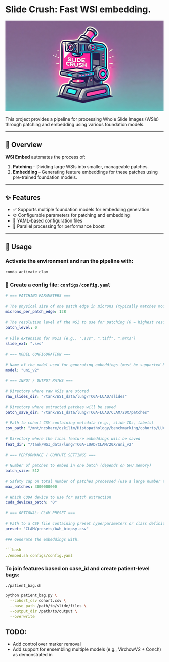 # Slide Crush: Fast WSI embedding.


![Alt text](./figures/slide_crush.webp)

This project provides a pipeline for processing Whole Slide Images (WSIs) through patching and embedding using various foundation models.

---

## 🧭 Overview

**WSI Embed** automates the process of:

1. **Patching** – Dividing large WSIs into smaller, manageable patches.
2. **Embedding** – Generating feature embeddings for these patches using pre-trained foundation models.

---

## ✨ Features

- ✅ Supports multiple foundation models for embedding generation
- ⚙️ Configurable parameters for patching and embedding
- 📄 YAML-based configuration files
- 🚀 Parallel processing for performance boost

---

## 🚀 Usage

### Activate the environment and run the pipeline with:

```bash
conda activate clam
```


### 📄 Create a config file: `configs/config.yaml`

```yaml
# === PATCHING PARAMETERS ===

# The physical size of one patch edge in microns (typically matches model training size)
microns_per_patch_edge: 128

# The resolution level of the WSI to use for patching (0 = highest resolution)
patch_level: 0

# File extension for WSIs (e.g., ".svs", ".tiff", ".mrxs")
slide_ext: ".svs"

# === MODEL CONFIGURATION ===

# Name of the model used for generating embeddings (must be supported by the pipeline)
model: "uni_v2"

# === INPUT / OUTPUT PATHS ===

# Directory where raw WSIs are stored
raw_slides_dir: "/tank/WSI_data/lung/TCGA-LUAD/slides"

# Directory where extracted patches will be saved
patch_save_dir: "/tank/WSI_data/lung/TCGA-LUAD/CLAM/20X/patches"

# Path to cohort CSV containing metadata (e.g., slide IDs, labels)
csv_path: "/mnt/ncshare/ozkilim/Histopathology/benchmarking/cohorts/LUAD_ralapse_TCGA.csv"

# Directory where the final feature embeddings will be saved
feat_dir: "/tank/WSI_data/lung/TCGA-LUAD/CLAM/20X/uni_v2"

# === PERFORMANCE / COMPUTE SETTINGS ===

# Number of patches to embed in one batch (depends on GPU memory)
batch_size: 512

# Safety cap on total number of patches processed (use a large number to avoid accidental limits)
max_patches: 3000000000

# Which CUDA device to use for patch extraction
cuda_devices_patch: "0"

# === OPTIONAL: CLAM PRESET ===

# Path to a CSV file containing preset hyperparameters or class definitions for CLAM models
preset: "CLAM/presets/bwh_biopsy.csv"

### Generate the embeddings with.

```bash
./embed.sh configs/config.yaml
```


### To join features based on case_id and create patient-level bags:

```bash
./patient_bag.sh
```

```bash
python patient_bag.py \
  --cohort_csv cohort.csv \
  --base_path /path/to/slide/files \
  --output_dir /path/to/output \
  --overwrite
```

## TODO:

 - Add control over marker removal
 - Add support for ensembling multiple models (e.g., VirchowV2 + Conch) as demonstrated in
